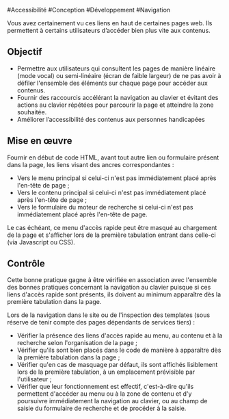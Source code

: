 
#Accessibilité #Conception #Développement #Navigation

Vous avez certainement vu ces liens en haut de certaines pages web. Ils permettent à certains utilisateurs d’accéder bien plus vite aux contenus.

Objectif
--------

*   Permettre aux utilisateurs qui consultent les pages de manière linéaire (mode vocal) ou semi-linéaire (écran de faible largeur) de ne pas avoir à défiler l'ensemble des éléments sur chaque page pour accéder aux contenus.
*   Fournir des raccourcis accélérant la navigation au clavier et évitant des actions au clavier répétées pour parcourir la page et atteindre la zone souhaitée.
*   Améliorer l’accessibilité des contenus aux personnes handicapées

Mise en œuvre
-------------

Fournir en début de code HTML, avant tout autre lien ou formulaire présent dans la page, les liens visant des ancres correspondantes :

*   Vers le menu principal si celui-ci n'est pas immédiatement placé après l'en-tête de page ;
*   Vers le contenu principal si celui-ci n'est pas immédiatement placé après l'en-tête de page ;
*   Vers le formulaire du moteur de recherche si celui-ci n'est pas immédiatement placé après l'en-tête de page.

Le cas échéant, ce menu d'accès rapide peut être masqué au chargement de la page et s'afficher lors de la première tabulation entrant dans celle-ci (via Javascript ou CSS).

Contrôle
--------

Cette bonne pratique gagne à être vérifiée en association avec l'ensemble des bonnes pratiques concernant la navigation au clavier puisque si ces liens d'accès rapide sont présents, ils doivent au minimum apparaître dès la première tabulation dans la page.

Lors de la navigation dans le site ou de l'inspection des templates (sous réserve de tenir compte des pages dépendants de services tiers) :

*   Vérifier la présence des liens d'accès rapide au menu, au contenu et à la recherche selon l'organisation de la page ;
*   Vérifier qu'ils sont bien placés dans le code de manière à apparaître dès la première tabulation dans la page ;
*   Vérifier qu'en cas de masquage par défaut, ils sont affichés lisiblement lors de la première tabulation, à un emplacement prévisible par l'utilisateur ;
*   Vérifier que leur fonctionnement est effectif, c'est-à-dire qu'ils permettent d'accéder au menu ou à la zone de contenu et d'y poursuivre immédiatement la navigation au clavier, ou au champ de saisie du formulaire de recherche et de procéder à la saisie.
